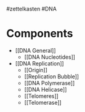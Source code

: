 #zettelkasten #DNA
# Components
- [[DNA General]]
	- [[DNA Nucleotides]]
- [[DNA Replication]]
	- [[Origin]]
	- [[Replication Bubble]]
	- [[DNA Polymerase]]
	- [[DNA Helicase]]
	- [[Telomeres]]
	- [[Telomerase]]